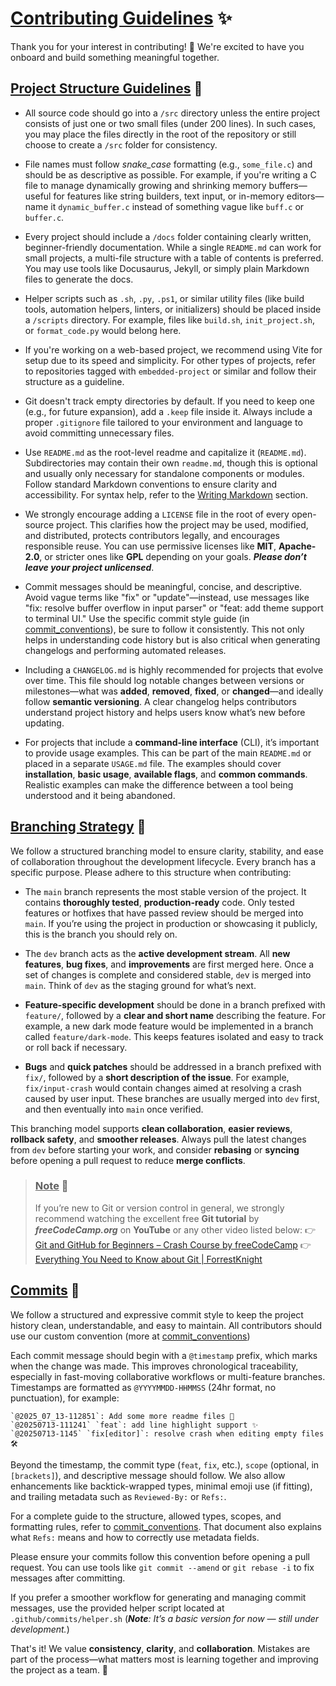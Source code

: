 # <ins>Contributing Guidelines</ins> ✨

Thank you for your interest in contributing! 🤗 We're excited to have you onboard and build something meaningful together.

## <ins>Project Structure Guidelines</ins> 🧱

- All source code should go into a `/src` directory unless the entire project consists of just one or two small files (under 200 lines). In such cases, you may place the files directly in the root of the repository or still choose to create a `/src` folder for consistency.

- File names must follow _snake_case_ formatting (e.g., `some_file.c`) and should be as descriptive as possible. For example, if you're writing a C file to manage dynamically growing and shrinking memory buffers—useful for features like string builders, text input, or in-memory editors—name it `dynamic_buffer.c` instead of something vague like `buff.c` or `buffer.c`.

- Every project should include a `/docs` folder containing clearly written, beginner-friendly documentation. While a single `README.md` can work for small projects, a multi-file structure with a table of contents is preferred. You may use tools like Docusaurus, Jekyll, or simply plain Markdown files to generate the docs.

- Helper scripts such as `.sh`, `.py`, `.ps1`, or similar utility files (like build tools, automation helpers, linters, or initializers) should be placed inside a `/scripts` directory. For example, files like `build.sh`, `init_project.sh`, or `format_code.py` would belong here.

- If you're working on a web-based project, we recommend using Vite for setup due to its speed and simplicity. For other types of projects, refer to repositories tagged with `embedded-project` or similar and follow their structure as a guideline.

- Git doesn't track empty directories by default. If you need to keep one (e.g., for future expansion), add a `.keep` file inside it. Always include a proper `.gitignore` file tailored to your environment and language to avoid committing unnecessary files.

- Use `README.md` as the root-level readme and capitalize it (`README.md`). Subdirectories may contain their own `readme.md`, though this is optional and usually only necessary for standalone components or modules. Follow standard Markdown conventions to ensure clarity and accessibility. For syntax help, refer to the [Writing Markdown](##writing-markdown) section.

- We strongly encourage adding a `LICENSE` file in the root of every open-source project. This clarifies how the project may be used, modified, and distributed, protects contributors legally, and encourages responsible reuse. You can use permissive licenses like **MIT**, **Apache-2.0**, or stricter ones like **GPL** depending on your goals. _**Please don’t leave your project unlicensed**_.

- Commit messages should be meaningful, concise, and descriptive. Avoid vague terms like "fix" or "update"—instead, use messages like "fix: resolve buffer overflow in input parser" or "feat: add theme support to terminal UI." Use the specific commit style guide (in [commit_conventions](commit_conventions.md)), be sure to follow it consistently. This not only helps in understanding code history but is also critical when generating changelogs and performing automated releases.

- Including a `CHANGELOG.md` is highly recommended for projects that evolve over time. This file should log notable changes between versions or milestones—what was **added**, **removed**, **fixed**, or **changed**—and ideally follow **semantic versioning**. A clear changelog helps contributors understand project history and helps users know what’s new before updating.

- For projects that include a **command-line interface** (CLI), it’s important to provide usage examples. This can be part of the main `README.md` or placed in a separate `USAGE.md` file. The examples should cover **installation**, **basic usage**, **available flags**, and **common commands**. Realistic examples can make the difference between a tool being understood and it being abandoned.

## <ins>Branching Strategy</ins> 🔧

We follow a structured branching model to ensure clarity, stability, and ease of collaboration throughout the development lifecycle. Every branch has a specific purpose. Please adhere to this structure when contributing:

- The `main` branch represents the most stable version of the project. It contains **thoroughly tested**, **production-ready** code. Only tested features or hotfixes that have passed review should be merged into `main`. If you’re using the project in production or showcasing it publicly, this is the branch you should rely on.

- The `dev` branch acts as the **active development stream**. All **new features**, **bug fixes**, and **improvements** are first merged here. Once a set of changes is complete and considered stable, `de`v is merged into `main`. Think of `dev` as the staging ground for what’s next.

- **Feature-specific development** should be done in a branch prefixed with `feature/`, followed by a **clear and short name** describing the feature. For example, a new dark mode feature would be implemented in a branch called `feature/dark-mode`. This keeps features isolated and easy to track or roll back if necessary.

- **Bugs** and **quick patches** should be addressed in a branch prefixed with `fix/`, followed by a **short description of the issue**. For example, `fix/input-crash` would contain changes aimed at resolving a crash caused by user input. These branches are usually merged into `dev` first, and then eventually into `main` once verified.

This branching model supports **clean collaboration**, **easier reviews**, **rollback safety**, and **smoother releases**. Always pull the latest changes from `dev` before starting your work, and consider **rebasing** or **syncing** before opening a pull request to reduce **merge conflicts**.

> ### <ins>**Note**</ins> 📌
>
> If you’re new to Git or version control in general, we strongly recommend watching the excellent free **Git tutorial** by _**freeCodeCamp.org**_ on **YouTube** or any other video listed below:
    👉 [Git and GitHub for Beginners – Crash Course by freeCodeCamp](https://youtu.be/RGOj5yH7evk)
    👉 [Everything You Need to Know about Git | ForrestKnight](https://youtu.be/K6Q31YkorUE)

## <ins>Commits</ins> 📜 

We follow a structured and expressive commit style to keep the project history clean, understandable, and easy to maintain. All contributors should use our custom convention (more at [commit_conventions](commit_conventions.md))

Each commit message should begin with a `@timestamp` prefix, which marks when the change was made. This improves chronological traceability, especially in fast-moving collaborative workflows or multi-feature branches. Timestamps are formatted as `@YYYYMMDD-HHMMSS` (24hr format, no punctuation), for example:

```
`@2025_07_13-112851`: Add some more readme files 📝 
`@20250713-111241` `feat`: add line highlight support ✨
`@20250713-1145` `fix[editor]`: resolve crash when editing empty files 🛠

```

Beyond the timestamp, the commit type (`feat`, `fix`, etc.), `scope` (optional, in `[brackets]`), and descriptive message should follow. We also allow enhancements like backtick-wrapped types, minimal emoji use (if fitting), and trailing metadata such as `Reviewed-By:` or `Refs:`.

For a complete guide to the structure, allowed types, scopes, and formatting rules, refer to [commit_conventions](commit_conventions.md). That document also explains what `Refs:` means and how to correctly use metadata fields.

Please ensure your commits follow this convention before opening a pull request. You can use tools like `git commit --amend` or `git rebase -i` to fix messages after committing.

If you prefer a smoother workflow for generating and managing commit messages, use the provided helper script located at `.github/commits/helper.sh` (_**Note**: It’s a basic version for now — still under development._)

That's it! We value **consistency**, **clarity**, and **collaboration**. Mistakes are part of the process—what matters most is learning together and improving the project as a team. 🚀




